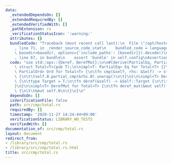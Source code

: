 ```yaml
---
data:
  _extendedDependsOn: []
  _extendedRequiredBy: []
  _extendedVerifiedWith: []
  _pathExtension: rs
  _verificationStatusIcon: ':warning:'
  attributes: {}
  bundledCode: "Traceback (most recent call last):\n  File \"/opt/hostedtoolcache/Python/3.9.0/x64/lib/python3.9/site-packages/onlinejudge_verify/documentation/build.py\"\
    , line 71, in _render_source_code_stat\n    bundled_code = language.bundle(stat.path,\
    \ basedir=basedir, options={'include_paths': [basedir]}).decode()\n  File \"/opt/hostedtoolcache/Python/3.9.0/x64/lib/python3.9/site-packages/onlinejudge_verify/languages/user_defined.py\"\
    , line 67, in bundle\n    assert 'bundle' in self.config\nAssertionError\n"
  code: "use std::ops::{Deref, DerefMut};\n\n#[derive(PartialEq, PartialOrd)]\npub\
    \ struct Total<T>(pub T);\n\nimpl<T: PartialEq> Eq for Total<T> {}\n\nimpl<T:\
    \ PartialOrd> Ord for Total<T> {\n\tfn cmp(&self, rhs: &Self) -> std::cmp::Ordering\
    \ {\n\t\tself.0.partial_cmp(&rhs.0).unwrap()\n\t}\n}\n\nimpl<T> Deref for Total<T>\
    \ {\n\ttype Target = T;\n\tfn deref(&self) -> &Self::Target {\n\t\t&self.0\n\t\
    }\n}\n\nimpl<T> DerefMut for Total<T> {\n\tfn deref_mut(&mut self) -> &mut Self::Target\
    \ {\n\t\t&mut self.0\n\t}\n}\n"
  dependsOn: []
  isVerificationFile: false
  path: src/cmp/total.rs
  requiredBy: []
  timestamp: '2020-11-27 14:24:44+09:00'
  verificationStatus: LIBRARY_NO_TESTS
  verifiedWith: []
documentation_of: src/cmp/total.rs
layout: document
redirect_from:
- /library/src/cmp/total.rs
- /library/src/cmp/total.rs.html
title: src/cmp/total.rs
---
```

